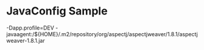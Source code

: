 # JavaConfig Sample

-Dapp.profile=DEV -javaagent:/${HOME}/.m2/repository/org/aspectj/aspectjweaver/1.8.1/aspectjweaver-1.8.1.jar
